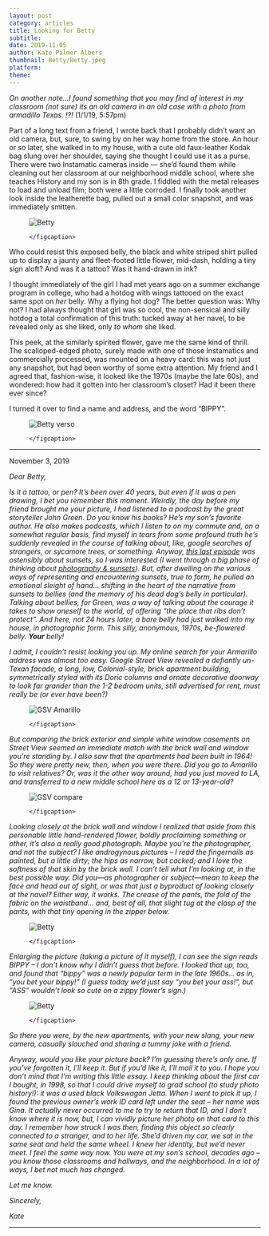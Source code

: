 ```yaml
---
layout: post
category: articles
title: Looking for Betty
subtitle: 
date: 2019-11-05
author: Kate Palmer Albers
thumbnail: Betty/Betty.jpeg
platform: 
theme:
---
```


*On another note...I found something that you may find of interest in my classroom (not sure) its an old camera in an old case with a photo from armadillo Texas. !?!*   (1/1/19, 5:57pm)

Part of a long text from a friend, I wrote back that I probably didn’t want an old camera, but, sure, to swing by on her way home from the store. An hour or so later, she walked in to my house, with a cute old faux-leather Kodak bag slung over her shoulder, saying she thought I could use it as a purse. There were two Instamatic cameras inside — she’d found them while cleaning out her classroom at our neighborhood middle school, where she teaches History and my son is in 8th grade. I fiddled with the metal releases to load and unload film; both were a little corroded. I finally took another look inside the leatherette bag, pulled out a small color snapshot, and was immediately smitten.

<figure class="figure">
	<img src="../assets/images/Betty/Betty.jpeg" alt="Betty" />
	<figcaption>
	
	</figcaption>
</figure>

Who could resist this exposed belly, the black and white striped shirt pulled up to display a jaunty and fleet-footed little flower, mid-dash, holding a tiny sign aloft? And was it a tattoo? Was it hand-drawn in ink? 

I thought immediately of the girl I had met years ago on a summer exchange program in college, who had a hotdog with wings tattooed on the exact same spot on *her* belly. Why a flying hot dog? The better question was: Why not? I had always thought that girl was so cool, the non-sensical and silly hotdog a total confirmation of this truth: tucked away at her navel, to be revealed only as she liked, only *to whom* she liked.

This peek, at the similarly spirited flower, gave me the same kind of thrill. The scalloped-edged photo, surely made with one of those Instamatics and commercially processed, was mounted on a heavy card: this was not just any snapshot, but had been worthy of some extra attention. My friend and I agreed that, fashion-wise, it looked like the 1970s (maybe the late 60s), and wondered: how had it gotten into her classroom’s closet? Had it been there ever since? 

I turned it over to find a name and address, and the word “BIPPY”. 

<figure class="figure">
	<img src="../assets/images/Betty/Betty_verso.jpeg" alt="Betty verso" />
	<figcaption>
	
	</figcaption>
</figure>

******
November 3, 2019

*Dear Betty,*

*Is it a tattoo, or pen? It’s been over 40 years, but even if it was a pen drawing, I bet you remember this moment. Weirdly, the day before my friend brought me your picture, I had listened to a podcast by the great storyteller John Green. Do you know his books? He’s my son’s favorite author. He also makes podcasts, which I listen to on my commute and, on a somewhat regular basis, find myself in tears from some profound truth he’s suddenly revealed in the course of talking about, like, google searches of strangers, or sycamore trees, or something. Anyway, [this last episode](https://www.wnycstudios.org/podcasts/anthropocene-reviewed/episodes/anthropocene-reviewed-capacity-wonder-and-sunsets) was ostensibly about sunsets, so I was interested (I went through a big phase of thinking about [photography & sunsets]()). But, after dwelling on the various ways of representing and encountering sunsets, true to form, he pulled an emotional sleight of hand… shifting in the heart of the narrative from sunsets to bellies (and the memory of his dead dog’s belly in particular). Talking about bellies, for Green, was a way of talking about  the courage it takes to show oneself to the world, of offering “the place that ribs don’t protect”. And here, not 24 hours later, a bare belly had just walked into my house, in photographic form. This silly, anonymous, 1970s, be-flowered belly. **Your** belly!*

*I admit, I couldn’t resist looking you up. My online search for your Armarillo address was almost too easy. Google Street View revealed a defiantly un-Texan facade, a long, low, Colonial-style, brick apartment building, symmetrically styled with its Doric columns and ornate decorative doorway to look far grander than the 1-2 bedroom units, still advertised for rent, must really be (or ever have been?)*

<figure class="figure">
	<img src="../assets/images/Betty/GSV_Amarillo.jpeg" alt="GSV Amarillo" />
	<figcaption>
	
	</figcaption>
</figure>

*But comparing the brick exterior and simple white window casements on Street View seemed an immediate match with the brick wall and window you’re standing by. I also saw that the apartments had been built in 1964! So they were pretty new, then, when you were there.  Did you go to Amarillo to visit relatives? Or, was it the other way around, had you just moved to LA, and transferred to a new middle school here as a 12 or 13-year-old?*

<figure class="figure">
	<img src="../assets/images/Betty/GSV_compare.jpeg" alt="GSV compare" />
	<figcaption>
	
	</figcaption>
</figure>


*Looking closely at the brick wall and window I realized that aside from this personable little hand-rendered flower, boldly proclaiming something or other, it’s also a really good photograph. Maybe you’re the photographer, and not the subject? I like androgynous pictures – I read the fingernails as painted, but a little dirty; the hips as narrow, but cocked; and I love the softness of that skin by the brick wall. I can’t tell what I’m looking at, in the best possible way. Did you—as photographer or subject—mean to keep the face and head out of sight, or was that just a byproduct of looking closely at the navel? Either way, it works. The crease of the pants, the fold of the fabric on the waistband… and, best of all, that slight tug at the clasp of the pants, with that tiny opening in the zipper below.*


<figure class="figure">
	<img src="../assets/images/Betty/Betty.jpeg" alt="Betty" />
	<figcaption>
	
	</figcaption>
</figure>


*Enlarging the picture (taking a picture of it myself), I can see the sign reads BIPPY – I don’t know why I didn’t guess that before. I looked that up, too, and found that “bippy” was a newly popular term in the late 1960s… as in, “you bet your bippy!” (I guess today we’d just say “you bet your ass!”, but “ASS” wouldn’t look so cute on a zippy flower’s sign.)*

<figure class="figure">
	<img src="../assets/images/Betty/Betty_close.png" alt="Betty" />
	<figcaption>
	
	</figcaption>
</figure>

*So there you were, by the new apartments, with your new slang, your new camera, casually slouched and sharing a tummy joke with a friend.*

*Anyway, would you like your picture back? I’m guessing there’s only one. If you’ve forgotten it, I’ll keep it. But if you’d like it, I’ll mail it to you. I hope you don’t mind that I’m writing this little essay. I keep thinking about the first car I bought, in 1998, so that I could drive myself to grad school (to study photo history!): it was a used black Volkswagon Jetta. When I went to pick it up, I found the previous owner’s work ID card left under the seat – her name was Gina. It actually never occurred to me to try to return that ID, and I don’t know where it is now, but, I can vividly picture her photo on that card to this day. I remember how struck I was then, finding this object so clearly connected to a stranger, and to her life. She’d driven my car, we sat in the same seat and held the same wheel. I knew her identity, but we’d never meet. I feel the same way now. You were at my son’s school, decades ago – you know those classrooms and hallways, and the neighborhood. In a lot of ways, I bet not much has changed.*

*Let me know.*

*Sincerely,*

*Kate*



*********************************




 



